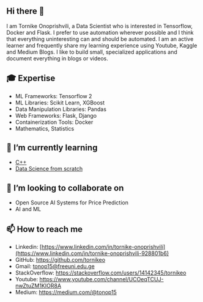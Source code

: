 ## Hi there 👋

I am Tornike Onoprishvili, a Data Scientist who is interested in Tensorflow, Docker and Flask. I prefer to use automation wherever possible and I think that everything uninteresting can and should be automated. I am an active learner and frequently share my learning experience using Youtube, Kaggle and Medium Blogs. I like to build small, specialized applications and document everything in blogs or videos.  


## 🎓 Expertise

- ML Frameworks: Tensorflow 2
- ML Libraries: Scikit Learn, XGBoost
- Data Manipulation Libraries: Pandas
- Web Frameworks: Flask, Django
- Containerization Tools: Docker
- Mathematics, Statistics

## 🌱 I’m currently learning

- [C++](https://www.amazon.com/Primer-5th-Stanley-B-Lippman/dp/0321714113) 
- [Data Science from scratch](https://www.amazon.com/Data-Science-Scratch-Principles-Python/dp/149190142X)

## 👯 I’m looking to collaborate on

- Open Source AI Systems for Price Prediction
- AI and ML


## 📫 How to reach me

- Linkedin: [https://www.linkedin.com/in/tornike-onoprishvili](https://www.linkedin.com/in/tornike-onoprishvili-928801b6)
- GitHub: https://github.com/tornikeo
- Gmail: [tonop15@freeuni.edu.ge](mailto:tonop15@freeuni.edu.ge)
- StackOverflow: https://stackoverflow.com/users/14142345/tornikeo
- Youtube: https://www.youtube.com/channel/UCOeqTCUJ-nwZtuZM1KIOR8A
- Medium: https://medium.com/@tonop15


<!--
**tornikeo/tornikeo** is a ✨ _special_ ✨ repository because its `README.md` (this file) appears on your GitHub profile.

Here are some ideas to get you started:

- 🔭 I’m currently working on ...
- 🌱 I’m currently learning ...
- 👯 I’m looking to collaborate on ...
- 🤔 I’m looking for help with ...
- 💬 Ask me about ...
- 📫 How to reach me: ...
- 😄 Pronouns: ...
- ⚡ Fun fact: ...
-->
